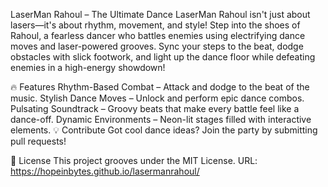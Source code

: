 LaserMan Rahoul – The Ultimate Dance
LaserMan Rahoul isn't just about lasers—it's about rhythm, movement, and style! Step into the shoes of Rahoul, a fearless dancer who battles enemies using electrifying dance moves and laser-powered grooves. Sync your steps to the beat, dodge obstacles with slick footwork, and light up the dance floor while defeating enemies in a high-energy showdown!

🔥 Features
Rhythm-Based Combat – Attack and dodge to the beat of the music.
Stylish Dance Moves – Unlock and perform epic dance combos.
Pulsating Soundtrack – Groovy beats that make every battle feel like a dance-off.
Dynamic Environments – Neon-lit stages filled with interactive elements.
💡 Contribute
Got cool dance ideas? Join the party by submitting pull requests!

📜 License
This project grooves under the MIT License.
URL: https://hopeinbytes.github.io/lasermanrahoul/
